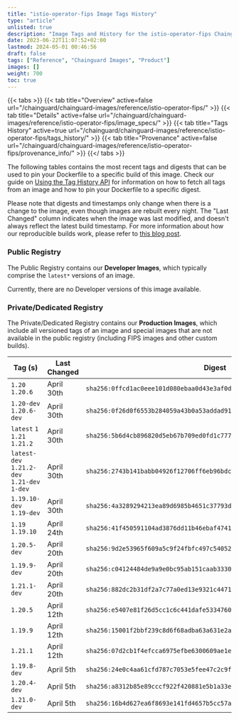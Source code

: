 ```yaml
---
title: "istio-operator-fips Image Tags History"
type: "article"
unlisted: true
description: "Image Tags and History for the istio-operator-fips Chainguard Image"
date: 2023-06-22T11:07:52+02:00
lastmod: 2024-05-01 00:46:56
draft: false
tags: ["Reference", "Chainguard Images", "Product"]
images: []
weight: 700
toc: true
---
```


{{< tabs >}}
{{< tab title="Overview" active=false url="/chainguard/chainguard-images/reference/istio-operator-fips/" >}}
{{< tab title="Details" active=false url="/chainguard/chainguard-images/reference/istio-operator-fips/image_specs/" >}}
{{< tab title="Tags History" active=true url="/chainguard/chainguard-images/reference/istio-operator-fips/tags_history/" >}}
{{< tab title="Provenance" active=false url="/chainguard/chainguard-images/reference/istio-operator-fips/provenance_info/" >}}
{{</ tabs >}}

The following tables contains the most recent tags and digests that can be used to pin your Dockerfile to a specific build of this image. Check our guide on [Using the Tag History API](/chainguard/chainguard-images/using-the-tag-history-api/) for information on how to fetch all tags from an image and how to pin your Dockerfile to a specific digest.

Please note that digests and timestamps only change when there is a change to the image, even though images are rebuilt every night. The "Last Changed" column indicates when the image was last modified, and doesn't always reflect the latest build timestamp. For more information about how our reproducible builds work, please refer to [this blog post](https://www.chainguard.dev/unchained/reproducing-chainguards-reproducible-image-builds).

### Public Registry
The Public Registry contains our **Developer Images**, which typically comprise the `latest*` versions of an image.

Currently, there are no Developer versions of this image available.

### Private/Dedicated Registry
The Private/Dedicated Registry contains our **Production Images**, which include all versioned tags of an image and special images that are not available in the public registry (including FIPS images and other custom builds).

| Tag (s)                                       | Last Changed | Digest                                                                    |
|-----------------------------------------------|--------------|---------------------------------------------------------------------------|
|  `1.20` `1.20.6`                              | April 30th   | `sha256:0ffcd1ac0eee101d080ebaa0d43e3af0df95eaaf4746df8567bb1dc91e08e088` |
|  `1.20-dev` `1.20.6-dev`                      | April 30th   | `sha256:0f26d0f6553b284059a43b0a53addad91ff4440afe1fe92bc974947d1d8279c9` |
|  `latest` `1` `1.21` `1.21.2`                 | April 30th   | `sha256:5b6d4cb896820d5eb67b709ed0fd1c77779e5de752d0e440209ee9c95ce72e88` |
|  `latest-dev` `1.21.2-dev` `1.21-dev` `1-dev` | April 30th   | `sha256:2743b141babb04926f12706ff6eb96bdc2e27970f71dda2f708f72481c8ff505` |
|  `1.19.10-dev` `1.19-dev`                     | April 30th   | `sha256:4a3289294213ea89d6985b4651c37793d2fd36078f2f5b3c5dc2e2bfc4f1a88e` |
|  `1.19` `1.19.10`                             | April 24th   | `sha256:41f450591104ad3876dd11b46ebaf47414d44388f45bc1b488259e6cc8531526` |
|  `1.20.5-dev`                                 | April 20th   | `sha256:9d2e53965f609a5c9f24fbfc497c54052c458cb5686ce7a287c536a33d092c2b` |
|  `1.19.9-dev`                                 | April 20th   | `sha256:c04124484de9a9e0bc95ab151caab33306439591ec2fa2b11d5deb69b4cbf365` |
|  `1.21.1-dev`                                 | April 20th   | `sha256:882dc2b31df2a7c77a0ed13e9321c4471b9a5661879fc49e05f1fc202cd75664` |
|  `1.20.5`                                     | April 12th   | `sha256:e5407e81f26d5cc1c6c441dafe5334760a689f5ed31d675a04425cd1fda350d2` |
|  `1.19.9`                                     | April 12th   | `sha256:15001f2bbf239c8d6f68adba63a631e2a6cbb4179d4d2929105e766d942abcb7` |
|  `1.21.1`                                     | April 12th   | `sha256:07d2cb1f4efcca6975efbe6300609ae1eb0325e1bc1fded239c694b680167900` |
|  `1.19.8-dev`                                 | April 5th    | `sha256:24e0c4aa61cfd787c7053e5fee47c2c9fdcc2ddc767e9177f8516b2a8e5cd3d0` |
|  `1.20.4-dev`                                 | April 5th    | `sha256:a8312b85e89cccf922f420881e5b1a33e607c3c9dc8d703cde93b4c2676c8474` |
|  `1.21.0-dev`                                 | April 5th    | `sha256:16b4d627ea6f8693e141fd4657b5cc57ace6530a018ee0568ae97e7cb67cb422` |

